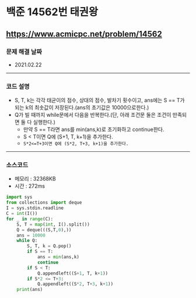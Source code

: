 # 백준 14562번 태권왕
https://www.acmicpc.net/problem/14562
---

### 문제 해결 날짜
- 2021.02.22
---

### 코드 설명
- S, T, k는 각각 태균이의 점수, 상대의 점수, 발차기 횟수이고, ans에는 S == T가 되는 k의 최솟값이 저장된다.(ans의 초기값은 10000으로한다.)
- Q가 빌 때까지 while문에서 다음을 반복한다.(단, 아래 조건문 둘은 조건이 만족되면 둘 다 실행한다.)
    * 만약 S == T라면 ans를 min(ans,k)로 초기화하고 continue한다.
    * S < T이면 Q에 (S+1, T, k+1)을 추가한다.
    * ```S*2<=T+3이면 Q에 (S*2, T+3, k+1)을 추가한다.```
---

### 소스코드
- 메모리 : 32368KB
- 시간 : 272ms
```Python
import sys
from collections import deque
I = sys.stdin.readline
C = int(I())
for _ in range(C):
    S, T = map(int, I().split())
    Q = deque(((S,T,0),))
    ans = 10000
    while Q:
        S, T, k = Q.pop()
        if S == T:
            ans = min(ans,k)
            continue
        if S < T:
            Q.appendleft((S+1, T, k+1))
        if S*2 <= T+3:
            Q.appendleft((S*2, T+3, k+1))
    print(ans)
```